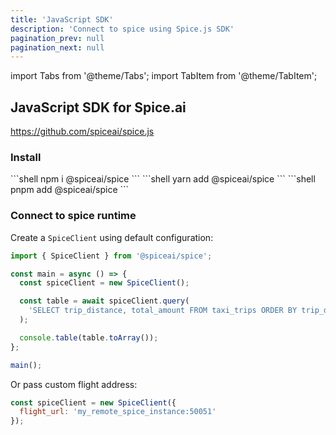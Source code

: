 ```yaml
---
title: 'JavaScript SDK'
description: 'Connect to spice using Spice.js SDK'
pagination_prev: null
pagination_next: null
---
```


import Tabs from '@theme/Tabs';
import TabItem from '@theme/TabItem';

## JavaScript SDK for Spice.ai

https://github.com/spiceai/spice.js

### Install

<Tabs>
  <TabItem value="npm" label="npm" default>
    ```shell
    npm i @spiceai/spice
    ```
  </TabItem>
  <TabItem value="yarn" label="yarn">
    ```shell
    yarn add @spiceai/spice
    ```
  </TabItem>
  <TabItem value="pnpm" label="pnpm">
    ```shell
    pnpm add @spiceai/spice
    ```
  </TabItem>
</Tabs>

### Connect to spice runtime

Create a `SpiceClient` using default configuration:

```js
import { SpiceClient } from '@spiceai/spice';

const main = async () => {
  const spiceClient = new SpiceClient();

  const table = await spiceClient.query(
    'SELECT trip_distance, total_amount FROM taxi_trips ORDER BY trip_distance DESC LIMIT 10;'
  );

  console.table(table.toArray());
};

main();
```

Or pass custom flight address:

```js
const spiceClient = new SpiceClient({
  flight_url: 'my_remote_spice_instance:50051'
});
```
